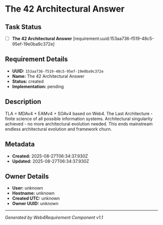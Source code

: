 # The 42 Architectural Answer

## Task Status
- [ ] **The 42 Architectural Answer** [requirement:uuid:153aa736-f519-48c5-95ef-19e0ba9c372e]

## Requirement Details

- **UUID:** `153aa736-f519-48c5-95ef-19e0ba9c372e`
- **Name:** The 42 Architectural Answer
- **Status:** created
- **Implementation:** pending

## Description

TLA = MDAv4 + EAMv4 + SOAv4 based on Web4. The Last Architecture - finite science of all possible information systems. Architectural singularity achieved - no more architectural evolution needed. This ends mainstream endless architectural evolution and framework churn.

## Metadata

- **Created:** 2025-08-27T06:34:37.930Z
- **Updated:** 2025-08-27T06:34:37.930Z

## Owner Details

- **User:** unknown
- **Hostname:** unknown
- **Created UTC:** unknown
- **Owner UUID:** unknown

---

*Generated by Web4Requirement Component v1.1*